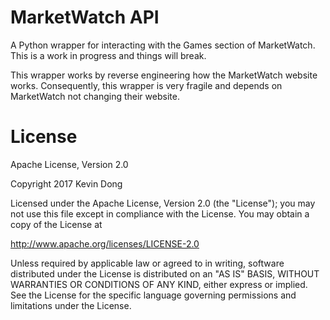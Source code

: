 # MarketWatch API

A Python wrapper for interacting with the Games section of MarketWatch. This is a work in progress and things will break.

This wrapper works by reverse engineering how the MarketWatch website works. Consequently, this wrapper is very fragile and depends on MarketWatch not changing their website.

# License
Apache License, Version 2.0

Copyright 2017 Kevin Dong

Licensed under the Apache License, Version 2.0 (the "License");
you may not use this file except in compliance with the License.
You may obtain a copy of the License at

   http://www.apache.org/licenses/LICENSE-2.0

Unless required by applicable law or agreed to in writing, software
distributed under the License is distributed on an "AS IS" BASIS,
WITHOUT WARRANTIES OR CONDITIONS OF ANY KIND, either express or implied.
See the License for the specific language governing permissions and
limitations under the License.